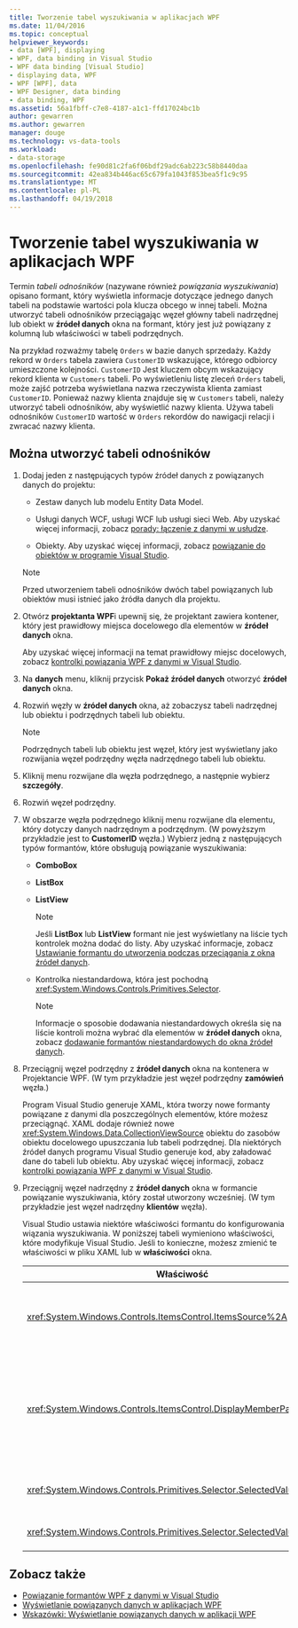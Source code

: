 ```yaml
---
title: Tworzenie tabel wyszukiwania w aplikacjach WPF
ms.date: 11/04/2016
ms.topic: conceptual
helpviewer_keywords:
- data [WPF], displaying
- WPF, data binding in Visual Studio
- WPF data binding [Visual Studio]
- displaying data, WPF
- WPF [WPF], data
- WPF Designer, data binding
- data binding, WPF
ms.assetid: 56a1fbff-c7e8-4187-a1c1-ffd17024bc1b
author: gewarren
ms.author: gewarren
manager: douge
ms.technology: vs-data-tools
ms.workload:
- data-storage
ms.openlocfilehash: fe90d81c2fa6f06bdf29adc6ab223c58b8440daa
ms.sourcegitcommit: 42ea834b446ac65c679fa1043f853bea5f1c9c95
ms.translationtype: MT
ms.contentlocale: pl-PL
ms.lasthandoff: 04/19/2018
---
```

# <a name="create-lookup-tables-in-wpf-applications"></a>Tworzenie tabel wyszukiwania w aplikacjach WPF
Termin *tabeli odnośników* (nazywane również *powiązania wyszukiwania*) opisano formant, który wyświetla informacje dotyczące jednego danych tabeli na podstawie wartości pola klucza obcego w innej tabeli. Można utworzyć tabeli odnośników przeciągając węzeł główny tabeli nadrzędnej lub obiekt w **źródeł danych** okna na formant, który jest już powiązany z kolumną lub właściwości w tabeli podrzędnych.

Na przykład rozważmy tabelę `Orders` w bazie danych sprzedaży. Każdy rekord w `Orders` tabela zawiera `CustomerID` wskazujące, którego odbiorcy umieszczone kolejności. `CustomerID` Jest kluczem obcym wskazujący rekord klienta w `Customers` tabeli. Po wyświetleniu listę zleceń `Orders` tabeli, może zajść potrzeba wyświetlana nazwa rzeczywista klienta zamiast `CustomerID`. Ponieważ nazwy klienta znajduje się w `Customers` tabeli, należy utworzyć tabeli odnośników, aby wyświetlić nazwy klienta. Używa tabeli odnośników `CustomerID` wartość w `Orders` rekordów do nawigacji relacji i zwracać nazwy klienta.

## <a name="to-create-a-lookup-table"></a>Można utworzyć tabeli odnośników

1.  Dodaj jeden z następujących typów źródeł danych z powiązanych danych do projektu:

    -   Zestaw danych lub modelu Entity Data Model.

    -   Usługi danych WCF, usługi WCF lub usługi sieci Web. Aby uzyskać więcej informacji, zobacz [porady: łączenie z danymi w usłudze](../data-tools/how-to-connect-to-data-in-a-service.md).

    -   Obiekty. Aby uzyskać więcej informacji, zobacz [powiązanie do obiektów w programie Visual Studio](bind-objects-in-visual-studio.md).

    > [!NOTE]
    >  Przed utworzeniem tabeli odnośników dwóch tabel powiązanych lub obiektów musi istnieć jako źródła danych dla projektu.

2.  Otwórz **projektanta WPF**i upewnij się, że projektant zawiera kontener, który jest prawidłowy miejsca docelowego dla elementów w **źródeł danych** okna.

     Aby uzyskać więcej informacji na temat prawidłowy miejsc docelowych, zobacz [kontrolki powiązania WPF z danymi w Visual Studio](../data-tools/bind-wpf-controls-to-data-in-visual-studio.md).

3.  Na **danych** menu, kliknij przycisk **Pokaż źródeł danych** otworzyć **źródeł danych** okna.

4.  Rozwiń węzły w **źródeł danych** okna, aż zobaczysz tabeli nadrzędnej lub obiektu i podrzędnych tabeli lub obiektu.

    > [!NOTE]
    >  Podrzędnych tabeli lub obiektu jest węzeł, który jest wyświetlany jako rozwijania węzeł podrzędny węzła nadrzędnego tabeli lub obiektu.

5.  Kliknij menu rozwijane dla węzła podrzędnego, a następnie wybierz **szczegóły**.

6.  Rozwiń węzeł podrzędny.

7.  W obszarze węzła podrzędnego kliknij menu rozwijane dla elementu, który dotyczy danych nadrzędnym a podrzędnym. (W powyższym przykładzie jest to **CustomerID** węzła.) Wybierz jedną z następujących typów formantów, które obsługują powiązanie wyszukiwania:

    -   **ComboBox**

    -   **ListBox**

    -   **ListView**

        > [!NOTE]
        >  Jeśli **ListBox** lub **ListView** formant nie jest wyświetlany na liście tych kontrolek można dodać do listy. Aby uzyskać informacje, zobacz [Ustawianie formantu do utworzenia podczas przeciągania z okna źródeł danych](../data-tools/set-the-control-to-be-created-when-dragging-from-the-data-sources-window.md).

    -   Kontrolka niestandardowa, która jest pochodną <xref:System.Windows.Controls.Primitives.Selector>.

        > [!NOTE]
        >  Informacje o sposobie dodawania niestandardowych określa się na liście kontroli można wybrać dla elementów w **źródeł danych** okna, zobacz [dodawanie formantów niestandardowych do okna źródeł danych](../data-tools/add-custom-controls-to-the-data-sources-window.md).

8.  Przeciągnij węzeł podrzędny z **źródeł danych** okna na kontenera w Projektancie WPF. (W tym przykładzie jest węzeł podrzędny **zamówień** węzła.)

     Program Visual Studio generuje XAML, która tworzy nowe formanty powiązane z danymi dla poszczególnych elementów, które możesz przeciągnąć. XAML dodaje również nowe <xref:System.Windows.Data.CollectionViewSource> obiektu do zasobów obiektu docelowego upuszczania lub tabeli podrzędnej. Dla niektórych źródeł danych programu Visual Studio generuje kod, aby załadować dane do tabeli lub obiektu. Aby uzyskać więcej informacji, zobacz [kontrolki powiązania WPF z danymi w Visual Studio](../data-tools/bind-wpf-controls-to-data-in-visual-studio.md).

9. Przeciągnij węzeł nadrzędny z **źródeł danych** okna w formancie powiązanie wyszukiwania, który został utworzony wcześniej. (W tym przykładzie jest węzeł nadrzędny **klientów** węzła).

     Visual Studio ustawia niektóre właściwości formantu do konfigurowania wiązania wyszukiwania. W poniższej tabeli wymieniono właściwości, które modyfikuje Visual Studio. Jeśli to konieczne, możesz zmienić te właściwości w pliku XAML lub w **właściwości** okna.

    |Właściwość|Wyjaśnienie ustawienia|
    |--------------|----------------------------|
    |<xref:System.Windows.Controls.ItemsControl.ItemsSource%2A>|Ta właściwość określa powiązania, który jest używany do pobierania danych, który jest wyświetlany w formancie lub kolekcji. Visual Studio ustawia tę właściwość na <xref:System.Windows.Data.CollectionViewSource> danych nadrzędnej przeciągnąć do formantu.|
    |<xref:System.Windows.Controls.ItemsControl.DisplayMemberPath%2A>|Ta właściwość określa ścieżkę elementu danych, który jest wyświetlany w formancie. Visual Studio ustawia tę właściwość na pierwszej kolumny lub właściwości w danych nadrzędnej po klucz podstawowy, który ma typ danych ciągu.<br /><br /> Jeśli chcesz wyświetlić innej kolumny lub właściwości w danych nadrzędnej, należy zmienić tej właściwości na ścieżkę inną właściwość.|
    |<xref:System.Windows.Controls.Primitives.Selector.SelectedValue%2A>|Visual Studio wiąże tej właściwości do kolumny lub właściwości danych podrzędne, które przeciągnąć do projektanta. Jest to klucz obcy danych nadrzędnej.|
    |<xref:System.Windows.Controls.Primitives.Selector.SelectedValuePath%2A>|Visual Studio ustawia tę właściwość na ścieżce kolumny lub właściwość danych podrzędne, które jest kluczem obcym danych nadrzędnej.|

## <a name="see-also"></a>Zobacz także

- [Powiązanie formantów WPF z danymi w Visual Studio](../data-tools/bind-wpf-controls-to-data-in-visual-studio.md)
- [Wyświetlanie powiązanych danych w aplikacjach WPF](../data-tools/display-related-data-in-wpf-applications.md)
- [Wskazówki: Wyświetlanie powiązanych danych w aplikacji WPF](../data-tools/display-related-data-in-wpf-applications.md)